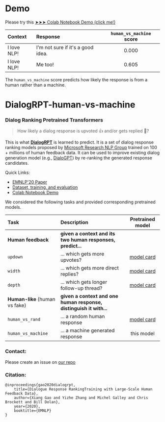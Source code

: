 # Demo

Please try this [➤➤➤ Colab Notebook Demo (click me!)](https://colab.research.google.com/drive/1cAtfkbhqsRsT59y3imjR1APw3MHDMkuV?usp=sharing)

| Context | Response | `human_vs_machine` score |
| :------ | :------- | :------------: |
| I love NLP! | I'm not sure if it's a good idea. | 0.000 |
| I love NLP! | Me too! | 0.605 |

The `human_vs_machine` score predicts how likely the response is from a human rather than a machine.

# DialogRPT-human-vs-machine

### Dialog Ranking Pretrained Transformers

> How likely a dialog response is upvoted 👍 and/or gets replied 💬? 

This is what [**DialogRPT**](https://github.com/golsun/DialogRPT) is learned to predict.
It is a set of dialog response ranking models proposed by [Microsoft Research NLP Group](https://www.microsoft.com/en-us/research/group/natural-language-processing/) trained on 100 + millions of human feedback data. 
It can be used to improve existing dialog generation model (e.g., [DialoGPT](https://huggingface.co/microsoft/DialoGPT-medium)) by re-ranking the generated response candidates.

Quick Links:
* [EMNLP'20 Paper](https://arxiv.org/abs/2009.06978/)
* [Dataset, training, and evaluation](https://github.com/golsun/DialogRPT)
* [Colab Notebook Demo](https://colab.research.google.com/drive/1cAtfkbhqsRsT59y3imjR1APw3MHDMkuV?usp=sharing)

We considered the following tasks and provided corresponding pretrained models.

|Task | Description  | Pretrained model |
| :------------- | :----------- | :-----------: |
|  **Human feedback**  |  **given a context and its two human responses, predict...**|
| `updown` |  ... which gets more upvotes? | [model card](https://huggingface.co/microsoft/DialogRPT-updown) |
| `width`| ... which gets more direct replies?  | [model card](https://huggingface.co/microsoft/DialogRPT-width) |
| `depth`|  ... which gets longer follow-up thread?  | [model card](https://huggingface.co/microsoft/DialogRPT-depth) |
|  **Human-like** (human vs fake) | **given a context and one human response, distinguish it with...** |
| `human_vs_rand`| ... a random human response  | [model card](https://huggingface.co/microsoft/DialogRPT-human-vs-rand) |
| `human_vs_machine`| ... a machine generated response  | this model |


### Contact:
Please create an issue on [our repo](https://github.com/golsun/DialogRPT)

### Citation:
```
@inproceedings{gao2020dialogrpt,
    title={Dialogue Response RankingTraining with Large-Scale Human Feedback Data},
    author={Xiang Gao and Yizhe Zhang and Michel Galley and Chris Brockett and Bill Dolan},
    year={2020},
    booktitle={EMNLP}
}
```
